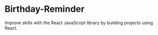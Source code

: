 # Birthday-Reminder
Improve skills with the React JavaScript library by building projects using React.
